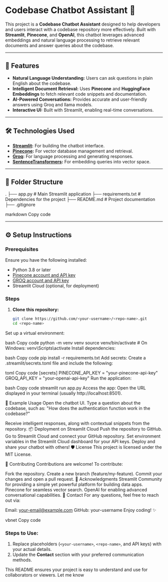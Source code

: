 # Codebase Chatbot Assistant 🤖

This project is a **Codebase Chatbot Assistant** designed to help developers and users interact with a codebase repository more effectively. Built with **Streamlit**, **Pinecone**, and **OpenAI**, this chatbot leverages advanced embeddings and natural language processing to retrieve relevant documents and answer queries about the codebase.

---

## 🚀 Features
- **Natural Language Understanding:** Users can ask questions in plain English about the codebase.
- **Intelligent Document Retrieval:** Uses **Pinecone** and **HuggingFace Embeddings** to fetch relevant code snippets and documentation.
- **AI-Powered Conversations:** Provides accurate and user-friendly answers using Groq and llama models.
- **Interactive UI:** Built with Streamlit, enabling real-time conversations.

---

## 🛠️ Technologies Used
- **[Streamlit](https://streamlit.io/):** For building the chatbot interface.
- **[Pinecone](https://www.pinecone.io/):** For vector database management and retrieval.
- **[Groq](https://groq.com/):** For language processing and generating responses.
- **[SentenceTransformers](https://huggingface.co/sentence-transformers):** For embedding queries into vector space.

---

## 📂 Folder Structure
. ├── app.py # Main Streamlit application ├── requirements.txt # Dependencies for the project ├── README.md # Project documentation ├── .gitignore

markdown
Copy code

---

## ⚙️ Setup Instructions

### Prerequisites
Ensure you have the following installed:
- Python 3.8 or later
- [Pinecone account and API key](https://www.pinecone.io/start/)
- [GROQ account and API key](https://console.groq.com/keys)
- Streamlit Cloud (optional, for deployment)

### Steps
1. **Clone this repository:**
   ```bash
   git clone https://github.com/<your-username>/<repo-name>.git
   cd <repo-name>
Set up a virtual environment:

bash
Copy code
python -m venv venv
source venv/bin/activate  # On Windows: venv\Scripts\activate
Install dependencies:

bash
Copy code
pip install -r requirements.txt
Add secrets: Create a .streamlit/secrets.toml file and include the following:

toml
Copy code
[secrets]
PINECONE_API_KEY = "your-pinecone-api-key"
GROQ_API_KEY = "your-openai-api-key"
Run the application:

bash
Copy code
streamlit run app.py
Access the app: Open the URL displayed in your terminal (usually http://localhost:8501).

🧪 Example Usage
Open the chatbot UI.
Type a question about the codebase, such as:
"How does the authentication function work in the codebase?"

Receive intelligent responses, along with contextual snippets from the repository.
📦 Deployment on Streamlit Cloud
Push the repository to GitHub.
Go to Streamlit Cloud and connect your GitHub repository.
Set environment variables in the Streamlit Cloud dashboard for your API keys.
Deploy and share your chatbot with others!
🛡️ License
This project is licensed under the MIT License.

🤝 Contributing
Contributions are welcome! To contribute:

Fork the repository.
Create a new branch (feature/my-feature).
Commit your changes and open a pull request.
🙌 Acknowledgments
Streamlit Community for providing a simple yet powerful platform for building data apps.
Pinecone for seamless vector search.
OpenAI for enabling advanced conversational capabilities.
📧 Contact
For any questions, feel free to reach out via:

Email: your-email@example.com
GitHub: your-username
Enjoy coding! ✨

vbnet
Copy code

### Steps to Use:
1. Replace placeholders (`<your-username>`, `<repo-name>`, and API keys) with your actual details.
2. Update the **Contact** section with your preferred communication methods.

This README ensures your project is easy to understand and use for collaborators or viewers. Let me know
